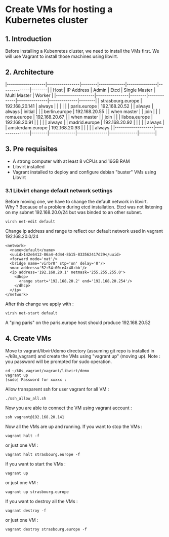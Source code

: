 # Create VMs for hosting a Kubernetes cluster

## 1. Introduction

Before installing a Kubenretes cluster, we need to install the VMs first.
We will use Vagrant to install those machines using libvirt.

## 2. Architecture

|-------------------|----------------|--------|-------------|---------------|--------------|--------|
| Host              | IP Address     | Admin  | Etcd        | Single Master | Multi Master | Worker |
|-------------------|----------------|--------|-------------|---------------|--------------|--------|
| strasbourg.europe | 192.168.20.141 | always |             |               |              |        |
| paris.europe      | 192.168.20.52  |        | always      | always        | initial      |        |
| berlin.europe     | 192.168.20.55  |        | when master |               | join         |        |
| roma.europe       | 192.168.20.67  |        | when master |               | join         |        |
| lisboa.europe     | 192.168.20.91  |        |             |               |              | always |
| madrid.europe     | 192.168.20.92  |        |             |               |              | always |
| amsterdam.europe  | 192.168.20.93  |        |             |               |              | always |
|-------------------|----------------|--------|-------------|---------------|--------------|--------|


## 3. Pre requisites
- A strong computer with at least 8 vCPUs and 16GB RAM
- Libvirt installed 
- Vagrant installed to deploy and configure debian "buster" VMs using Libvirt

### 3.1 Libvirt change default network settings

Before moving one, we have to change the default network in libvirt.  
Why ? Because of a problem during etcd installation. Etcd was not listening on my subnet 192.168.20.0/24 but was binded to an other subnet.

```
virsh net-edit default
```
Change ip address and range to reflect our default network used in vagrant 192.168.20.0/24
```
<network>
  <name>default</name>
  <uuid>142e6412-86a4-4d44-8b15-833562417d29</uuid>
  <forward mode='nat'/>
  <bridge name='virbr0' stp='on' delay='0'/>
  <mac address='52:54:00:e4:48:bb'/>
  <ip address='192.168.20.1' netmask='255.255.255.0'>
    <dhcp>
      <range start='192.168.20.2' end='192.168.20.254'/>
    </dhcp>
  </ip>
</network>
```

After this change we apply with :
```
virsh net-start default
```

A "ping paris" on the paris.europe host should produce 192.168.20.52


## 4. Create VMs

Move to vagrant/libvirt/demo directory (assuming git repo is installed in ~/k8s_vagrant) and create the VMs using "vagrant up" (moving up).
Note : you password will be prompted for sudo operation.
```
cd ~/k8s_vagrant/vagrant/libvirt/demo
vagrant up
[sudo] Password for xxxxx :
```
Allow transparent ssh for user vagrant for all VM  :
```
./ssh_allow_all.sh
```
Now you are able to connect the VM using vagrant account :
```
ssh vagrant@192.168.20.141
```
Now all the VMs are up and running.
If you want to stop the VMs :
```
vagrant halt -f
```
or just one VM :
```
vagrant halt strasbourg.europe -f
```
If you want to start the VMs :
```
vagrant up
```
or just one VM :
```
vagrant up strasbourg.europe
```
If you want to destroy all the VMs :
```
vagrant destroy -f
```
or just one VM :
```
vagrant destroy strasbourg.europe -f
```
